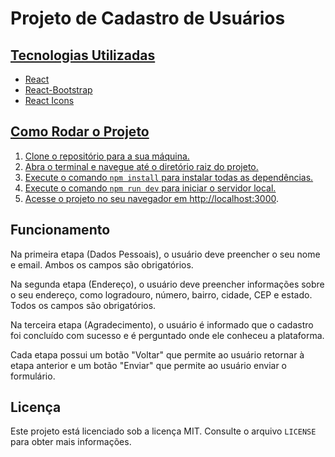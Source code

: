 




<body>
  <h1>Projeto de Cadastro de Usuários</h1>
<a href= "https://nova-pasta-orcin.vercel.app/"    O porjeto pode ser visto neste link</a>
  
  <h2>Tecnologias Utilizadas</h2>
  <ul>
    <li>React</li>
    <li>React-Bootstrap</li>
    <li>React Icons</li>
  </ul>
  <h2>Como Rodar o Projeto</h2>
  <ol>
    <li>Clone o repositório para a sua máquina.</li>
    <li>Abra o terminal e navegue até o diretório raiz do projeto.</li>
    <li>Execute o comando <code>npm install</code> para instalar todas as dependências.</li>
    <li>Execute o comando <code>npm run dev</code> para iniciar o servidor local.</li>
    <li>Acesse o projeto no seu navegador em <a href="http://localhost:3000">http://localhost:3000</a>.</li>
  </ol>
  <h2>Funcionamento</h2>
  <p>Na primeira etapa (Dados Pessoais), o usuário deve preencher o seu nome e email. Ambos os campos são obrigatórios.</p>
  <p>Na segunda etapa (Endereço), o usuário deve preencher informações sobre o seu endereço, como logradouro, número, bairro, cidade, CEP e estado. Todos os campos são obrigatórios.</p>
  <p>Na terceira etapa (Agradecimento), o usuário é informado que o cadastro foi concluído com sucesso e é perguntado onde ele conheceu a plataforma.</p>
  <p>Cada etapa possui um botão "Voltar" que permite ao usuário retornar à etapa anterior e um botão "Enviar" que permite ao usuário enviar o formulário.</p>
  <h2>Licença</h2>
  <p>Este projeto está licenciado sob a licença MIT. Consulte o arquivo <code>LICENSE</code> para obter mais informações.</p>
</body>
</html>
